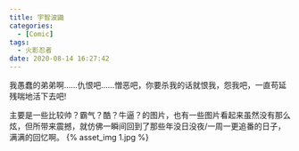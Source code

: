 ```yaml
---
title: 宇智波鼬
categories:
  - [Comic]
tags:
  - 火影忍者
date: 2020-08-14 16:27:42
---
```


我愚蠢的弟弟啊……仇恨吧……憎恶吧，你要杀我的话就恨我，怨我吧，一直苟延残喘地活下去吧!
<!--more-->
主要是一些比较帅？霸气？酷？牛逼？的图片，也有一些图片看起来虽然没有那么炫，但所带来震撼，就仿佛一瞬间回到了那些年没日没夜/一周一更追番的日子，满满的回忆啊。
{% asset_img 1.jpg %}